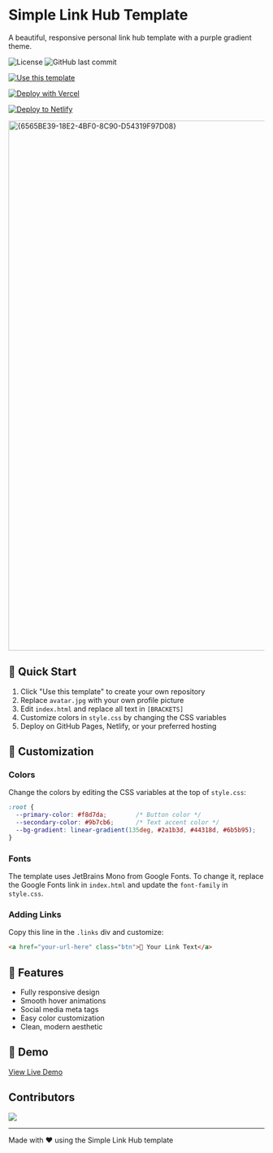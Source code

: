 # Simple Link Hub Template
A beautiful, responsive personal link hub template with a purple gradient theme.

![License](https://img.shields.io/github/license/clovetwilight3/Simple-Link-Hub-Template)
![GitHub last commit](https://img.shields.io/github/last-commit/clovetwilight3/Simple-Link-Hub-Template)

[![Use this template](https://img.shields.io/badge/use%20this-template-blue?logo=github)](https://github.com/new?template_name=Simple-Link-Hub-Template&template_owner=CloveTwilight3)

[![Deploy with Vercel](https://vercel.com/button)](https://vercel.com/new/clone?repository-url=https%3A%2F%2Fgithub.com%2FCloveTwilight3%2FSimple-Link-Hub-Template)

[![Deploy to Netlify](https://www.netlify.com/img/deploy/button.svg)](https://app.netlify.com/start/deploy?repository=https://github.com/CloveTwilight3/Simple-Link-Hub-Template)

<img width="1920" height="1042" alt="{6565BE39-18E2-4BF0-8C90-D54319F97D08}" src="https://github.com/user-attachments/assets/bd59fbd6-50cd-4f14-b26c-6aeaa6447e9a" />


## 🚀 Quick Start

1. Click "Use this template" to create your own repository
2. Replace `avatar.jpg` with your own profile picture
3. Edit `index.html` and replace all text in `[BRACKETS]`
4. Customize colors in `style.css` by changing the CSS variables
5. Deploy on GitHub Pages, Netlify, or your preferred hosting

## 🎨 Customization

### Colors
Change the colors by editing the CSS variables at the top of `style.css`:
```css
:root {
  --primary-color: #f8d7da;        /* Button color */
  --secondary-color: #9b7cb6;      /* Text accent color */
  --bg-gradient: linear-gradient(135deg, #2a1b3d, #44318d, #6b5b95);
}
```

### Fonts
The template uses JetBrains Mono from Google Fonts. To change it, replace the Google Fonts link in `index.html` and update the `font-family` in `style.css`.

### Adding Links
Copy this line in the `.links` div and customize:
```html
<a href="your-url-here" class="btn">🔗 Your Link Text</a>
```

## 📱 Features
- Fully responsive design
- Smooth hover animations
- Social media meta tags
- Easy color customization
- Clean, modern aesthetic

## 🌟 Demo
[View Live Demo](https://clovetwilight3.co.uk)

## Contributors
<a href="https://github.com/CloveTwilight3/clovetwilight3/graphs/contributors">
  <img src="https://contrib.rocks/image?repo=CloveTwilight3/Simple-Link-Hub-Template" />
</a>

---
Made with ❤️ using the Simple Link Hub template
